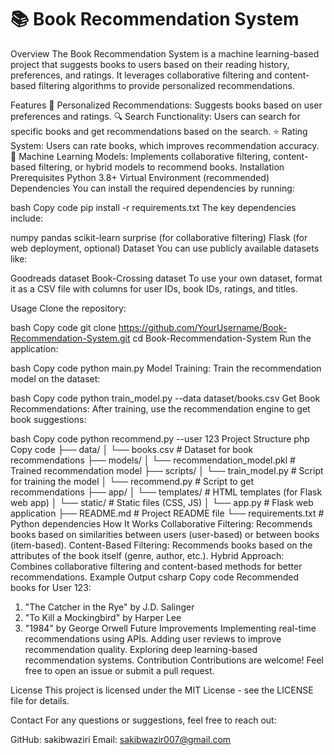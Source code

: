 # 📚 Book Recommendation System

Overview
The Book Recommendation System is a machine learning-based project that suggests books to users based on their reading history, preferences, and ratings. It leverages collaborative filtering and content-based filtering algorithms to provide personalized recommendations.

Features
📖 Personalized Recommendations: Suggests books based on user preferences and ratings.
🔍 Search Functionality: Users can search for specific books and get recommendations based on the search.
⭐ Rating System: Users can rate books, which improves recommendation accuracy.
🧠 Machine Learning Models: Implements collaborative filtering, content-based filtering, or hybrid models to recommend books.
Installation
Prerequisites
Python 3.8+
Virtual Environment (recommended)
Dependencies
You can install the required dependencies by running:

bash
Copy code
pip install -r requirements.txt
The key dependencies include:

numpy
pandas
scikit-learn
surprise (for collaborative filtering)
Flask (for web deployment, optional)
Dataset
You can use publicly available datasets like:

Goodreads dataset
Book-Crossing dataset
To use your own dataset, format it as a CSV file with columns for user IDs, book IDs, ratings, and titles.

Usage
Clone the repository:

bash
Copy code
git clone https://github.com/YourUsername/Book-Recommendation-System.git
cd Book-Recommendation-System
Run the application:

bash
Copy code
python main.py
Model Training: Train the recommendation model on the dataset:

bash
Copy code
python train_model.py --data dataset/books.csv
Get Book Recommendations: After training, use the recommendation engine to get book suggestions:

bash
Copy code
python recommend.py --user 123
Project Structure
php
Copy code
├── data/
│   └── books.csv              # Dataset for book recommendations
├── models/
│   └── recommendation_model.pkl  # Trained recommendation model
├── scripts/
│   └── train_model.py         # Script for training the model
│   └── recommend.py           # Script to get recommendations
├── app/
│   └── templates/             # HTML templates (for Flask web app)
│   └── static/                # Static files (CSS, JS)
│   └── app.py                 # Flask web application
├── README.md                  # Project README file
└── requirements.txt           # Python dependencies
How It Works
Collaborative Filtering: Recommends books based on similarities between users (user-based) or between books (item-based).
Content-Based Filtering: Recommends books based on the attributes of the book itself (genre, author, etc.).
Hybrid Approach: Combines collaborative filtering and content-based methods for better recommendations.
Example Output
csharp
Copy code
Recommended books for User 123:
1. "The Catcher in the Rye" by J.D. Salinger
2. "To Kill a Mockingbird" by Harper Lee
3. "1984" by George Orwell
Future Improvements
Implementing real-time recommendations using APIs.
Adding user reviews to improve recommendation quality.
Exploring deep learning-based recommendation systems.
Contribution
Contributions are welcome! Feel free to open an issue or submit a pull request.

License
This project is licensed under the MIT License - see the LICENSE file for details.

Contact
For any questions or suggestions, feel free to reach out:

GitHub: sakibwaziri
Email: sakibwazir007@gmail.com

